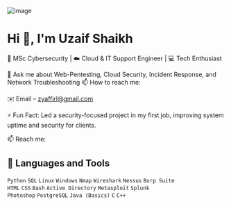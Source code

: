 ![image](https://github.com/user-attachments/assets/8cdcbe4b-7e76-4272-84b0-49fe93426197)

# Hi 👋, I'm Uzaif Shaikh

🔐 MSc Cybersecurity | ☁️ Cloud & IT Support Engineer | 💻 Tech Enthusiast


💬 Ask me about Web-Pentesting, Cloud Security, Incident Response, and Network Troubleshooting
📫 How to reach me: 

✉️ Email – zyaffirl@gmail.com

⚡ Fun Fact:
Led a security-focused project in my first job, improving system uptime and security for clients.  
 


📫 Reach me:


## 🧰 Languages and Tools
`Python` `SQL` `Linux` `Windows` `Nmap` `Wireshark` `Nessus` `Burp Suite`  
`HTML` `CSS` `Bash` `Active Directory` `Metasploit` `Splunk`  
`Photoshop` `PostgreSQL` `Java (Basics)` `C` `C++`
 
